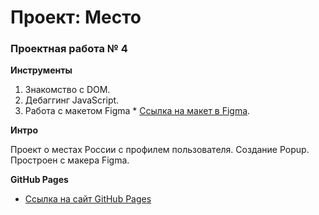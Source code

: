 # Проект: Место

### Проектная работа № 4

**Инструменты**

1. Знакомство с DOM.
2. Дебаггинг JavaScript.
3. Работа с макетом Figma \* [Ссылка на макет в Figma](https://www.figma.com/file/2cn9N9jSkmxD84oJik7xL7/JavaScript.-Sprint-4?node-id=0%3A1).

**Интро**

Проект о местах России с профилем пользователя.
Создание Popup.
Простроен с макера Figma.

**GitHub Pages**

- [Ссылка на сайт GitHub Pages](https://jonny87b.github.io/mesto/index.html)
